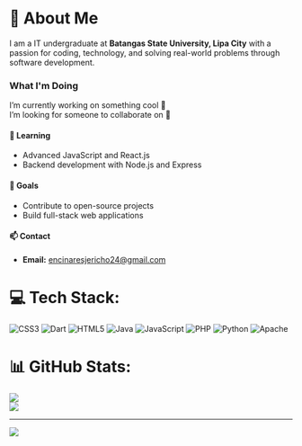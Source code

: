 # 💫 About Me</h1>
<!-- Introduction  -->
I am a IT undergraduate at **Batangas State University, Lipa City** with a passion for coding, technology, and solving real-world problems through software development.

### What I'm Doing

I’m currently working on something cool 🔭
<br> I’m looking for someone to collaborate on 👯

#### 🌱 Learning

- Advanced JavaScript and React.js
- Backend development with Node.js and Express

#### 🎯 Goals

- Contribute to open-source projects
- Build full-stack web applications

#### 📫 Contact

- **Email:** [encinaresjericho24@gmail.com](mailto:encinaresjericho24@gmail.com)

# 💻 Tech Stack:
<!-- List  -->
![CSS3](https://img.shields.io/badge/css3-%231572B6.svg?style=for-the-badge&logo=css3&logoColor=white)
![Dart](https://img.shields.io/badge/dart-%230175C2.svg?style=for-the-badge&logo=dart&logoColor=white)
![HTML5](https://img.shields.io/badge/html5-%23E34F26.svg?style=for-the-badge&logo=html5&logoColor=white)
![Java](https://img.shields.io/badge/java-%23ED8B00.svg?style=for-the-badge&logo=openjdk&logoColor=white)
![JavaScript](https://img.shields.io/badge/javascript-%23323330.svg?style=for-the-badge&logo=javascript&logoColor=%23F7DF1E)
![PHP](https://img.shields.io/badge/php-%23777BB4.svg?style=for-the-badge&logo=php&logoColor=white)
![Python](https://img.shields.io/badge/python-3670A0?style=for-the-badge&logo=python&logoColor=ffdd54)
![Apache](https://img.shields.io/badge/apache-%23D42029.svg?style=for-the-badge&logo=apache&logoColor=white)

# 📊 GitHub Stats:
<!-- Stats -->
![](https://github-readme-stats.vercel.app/api?username=encinaresjericho&theme=catppuccin_mocha&hide_border=false&include_all_commits=false&count_private=false)<br/>
![](https://github-readme-streak-stats.herokuapp.com/?user=encinaresjericho&theme=catppuccin_mocha&hide_border=false)<br/>

---
<!-- Visitor -->
[![](https://visitcount.itsvg.in/api?id=encinaresjericho&icon=9&color=1)](https://visitcount.itsvg.in)
